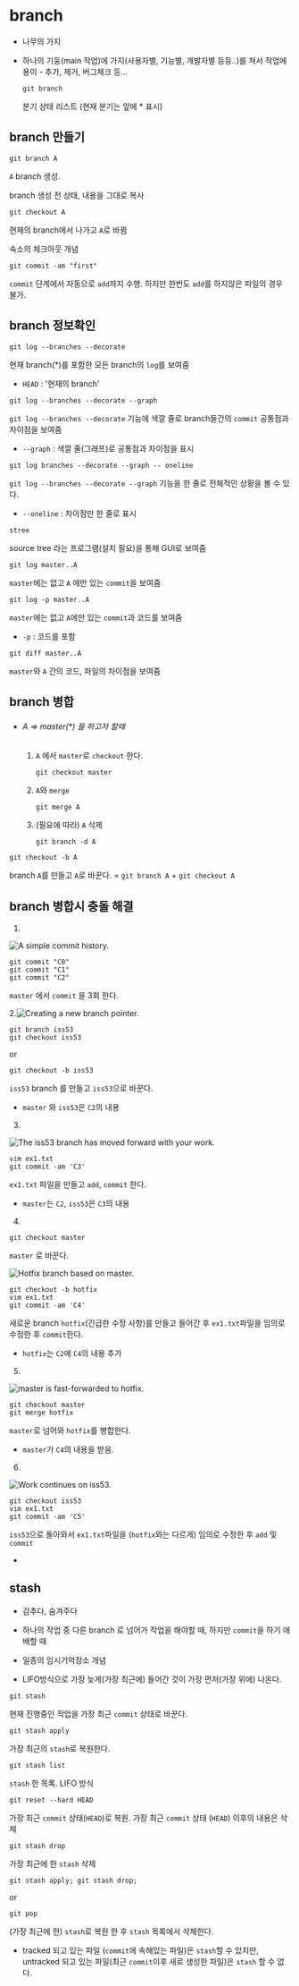 # branch

- 나무의 가지

- 하나의 기둥(main 작업)에 가지(사용자별, 기능별, 개발자별 등등..)를 쳐서 작업에 용이 - 추가, 제거, 버그체크 등...

  ```
  git branch
  ```

  분기 상태 리스트 (현재 분기는 앞에 * 표시)


## branch 만들기

```
git branch A
```

`A` branch 생성.

branch 생성 전 상태, 내용을 그대로 복사



```
git checkout A
```

현재의 branch에서 나가고 `A`로 바뀜

숙소의 체크아웃 개념



```
git commit -am "first"
```

`commit` 단계에서 자동으로 `add`까지 수행. 하지만 한번도 `add`를 하지않은 파일의 경우 불가.



## branch 정보확인

```
git log --branches --decorate
```

현재 branch(*)를 포함한 모든 branch의 `log`를 보여줌



- `HEAD` : '현재의 branch'



```
git log --branches --decorate --graph
```

`git log --branches --decorate` 기능에 색깔 줄로 branch들간의 `commit` 공통점과 차이점을 보여줌

- `--graph` : 색깔 줄(그래프)로 공통점과 차이점을 표시



```
git log branches --decorate --graph -- oneline
```

`git log --branches --decorate --graph` 기능을 한 줄로 전체적인 상황을 볼 수 있다.

- `--oneline` : 차이점만 한 줄로 표시



```
stree
```

source tree 라는 프로그램(설치 필요)을 통해 GUI로 보여줌



```
git log master..A
```

`master`에는 없고 `A` 에만 있는 `commit`을 보여줌



```
git log -p master..A
```

`master`에는 없고 `A`에만 있는 `commit`과 코드를 보여줌

- `-p` : 코드를 포함



```
git diff master..A
```

`master`와 `A`  간의 코드, 파일의 차이점을 보여줌



## branch 병합

- ###### A => master(*) 을 하고자 할때

  1. `A` 에서 `master`로 `checkout` 한다.

     ```
     git checkout master
     ```

  2. `A`와 `merge`

     ```
     git merge A
     ```

  3. (필요에 따라) `A` 삭제

     ```
     git branch -d A
     ```



```
git checkout -b A
```

branch  `A`를 만들고 `A`로 바꾼다. = `git branch A` + `git checkout A`



## branch 병합시 충돌 해결

1.

![A simple commit history.](https://git-scm.com/book/en/v2/images/basic-branching-1.png)

```
git commit "C0"
git commit "C1"
git commit "C2"
```

`master` 에서 `commit` 을 3회 한다.





2.![Creating a new branch pointer.](https://git-scm.com/book/en/v2/images/basic-branching-2.png)

```
git branch iss53
git checkout iss53
```

or

```
git checkout -b iss53
```

`iss53` branch 를 만들고 `iss53`으로 바꾼다.



- `master` 와 `iss53`은 `C2`의 내용


3.

![The `iss53` branch has moved forward with your work.](https://git-scm.com/book/en/v2/images/basic-branching-3.png)

```
vim ex1.txt
git commit -am 'C3'
```

`ex1.txt` 파일을 만들고 `add`, `commit` 한다.

- `master`는 `C2`, `iss53`은 `C3`의 내용



4.

```
git checkout master
```

`master` 로 바꾼다.

![Hotfix branch based on `master`.](https://git-scm.com/book/en/v2/images/basic-branching-4.png)

```
git checkout -b hotfix
vim ex1.txt
git commit -am 'C4'
```

새로운 branch `hotfix`(긴급한 수정 사항)를 만들고 들어간 후 `ex1.txt`파일을 임의로 수정한 후 `commit`한다.

- `hotfix`는 `C2`에 `C4`의 내용 추가


5.

![`master` is fast-forwarded to `hotfix`.](https://git-scm.com/book/en/v2/images/basic-branching-5.png)

```
git checkout master
git merge hotfix
```

`master`로 넘어와 `hotfix`를 병합한다.

- `master`가 `C4`의 내용을 받음.



6.

![Work continues on `iss53`.](https://git-scm.com/book/en/v2/images/basic-branching-6.png)

```
git checkout iss53
vim ex1.txt
git commit -am 'C5'
```

`iss53`으로 돌아와서 `ex1.txt`파일을 (`hotfix`와는 다르게) 임의로 수정한 후 `add` 및 `commit`

- 



## stash

- 감추다, 숨겨주다

- 하나의 작업 중 다른 branch 로 넘어가 작업을 해야할 때, 하지만 `commit`을 하기 애배할 때

- 일종의 임시기억장소 개념

-  LIFO방식으로 가장 늦게(가장 최근에) 들어간 것이 가장 먼저(가장 위에) 나온다.




```
git stash
```

현재 진행중인 작업을 가장 최근 `commit` 상태로 바꾼다.



```
git stash apply
```

가장 최근의 `stash`로 복원한다.



```
git stash list
```

`stash` 한 목록. LIFO 방식



```
git reset --hard HEAD
```

가장 최근 `commit` 상태(`HEAD`)로 복원. 가장 최근 `commit` 상태 (`HEAD`) 이후의 내용은 삭제



```
git stash drop
```

가장 최근에 한 `stash` 삭제



```
git stash apply; git stash drop;
```

or

```
git pop
```

(가장 최근에 한) `stash`로 복원 한 후 `stash` 목록에서 삭제한다.



- tracked 되고 있는 파일 (`commit`에 속해있는 파일)은 `stash`할 수 있지만, untracked 되고 있는 파일(최근 `commit`이후 새로 생성한 파일)은 `stash` 할 수 없다.